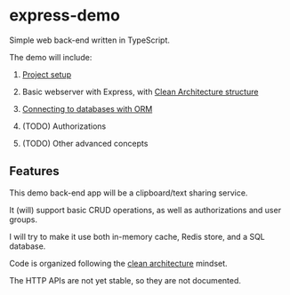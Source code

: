 # express-demo

Simple web back-end written in TypeScript.

The demo will include:

1. [Project setup](/SETUP.md)

2. Basic webserver with Express, with [Clean Architecture structure](./src/)

3. [Connecting to databases with ORM](./ORM.md)

4. (TODO) Authorizations

5. (TODO) Other advanced concepts

## Features

This demo back-end app will be a clipboard/text sharing service.

It (will) support basic CRUD operations, as well as authorizations and user groups.

I will try to make it use both in-memory cache, Redis store, and a SQL database.

Code is organized following the [clean architecture](https://www.freecodecamp.org/news/a-quick-introduction-to-clean-architecture-990c014448d2/) mindset.

The HTTP APIs are not yet stable, so they are not documented.
